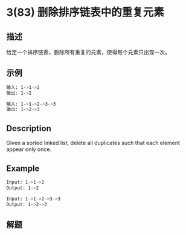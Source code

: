 # 3(83) 删除排序链表中的重复元素
## 描述
给定一个排序链表，删除所有重复的元素，使得每个元素只出现一次。
## 示例
```bash
输入: 1->1->2
输出: 1->2

输入: 1->1->2->3->3
输出: 1->2->3
``` 

## Description
Given a sorted linked list, delete all duplicates such that each element appear only once.

## Example
```bash
Input: 1->1->2
Output: 1->2

Input: 1->1->2->3->3
Output: 1->2->3

```
## 解题
```bash

```